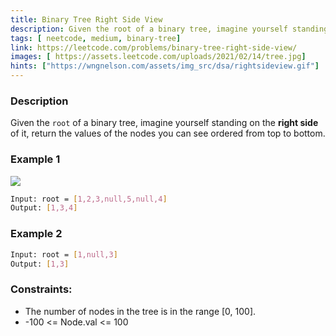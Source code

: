 ```yaml
---
title: Binary Tree Right Side View
description: Given the root of a binary tree, imagine yourself standing on the right side of it, return the values of the nodes you can see ordered from top to bottom.
tags: [ neetcode, medium, binary-tree]
link: https://leetcode.com/problems/binary-tree-right-side-view/
images: [ https://assets.leetcode.com/uploads/2021/02/14/tree.jpg]
hints: ["https://wngnelson.com/assets/img_src/dsa/rightsideview.gif"]
---
```


### Description

Given the `root` of a binary tree, imagine yourself standing on the **right side** of it, return the values of the nodes you can see ordered from top to bottom.

### Example 1

![](https://assets.leetcode.com/uploads/2021/02/14/tree.jpg)


```bash
Input: root = [1,2,3,null,5,null,4]
Output: [1,3,4]
```

### Example 2

```bash
Input: root = [1,null,3]
Output: [1,3]
```

### Constraints:

- The number of nodes in the tree is in the range [0, 100]. 
- -100 <= Node.val <= 100